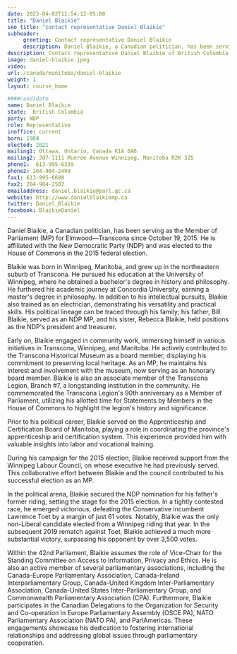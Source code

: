 ```yaml
---
date: 2023-04-02T11:54:12-05:00
title: "Daniel Blaikie"
seo_title: "contact representative Daniel Blaikie"
subheader:
     greeting: Contact representative Daniel Blaikie
     description: Daniel Blaikie, a Canadian politician, has been serving as the Member of Parliament (MP) for Elmwood—Transcona since October 19, 2015. He is affiliated with the New Democratic Party (NDP) and was elected to the House of Commons in the 2015 federal election.
description: Contact representative Daniel Blaikie of British Columbia. Contact information for Daniel Blaikie includes email address, phone number, and mailing address.
image: daniel-blaikie.jpeg
video:
url: /canada/manitoba/daniel-blaikie
weight: 1
layout: course_home

####candidate
name: Daniel Blaikie
state:	British Columbia
party: NDP
role: Representative
inoffice: current
born: 1984
elected: 2021
mailing1: Ottawa, Ontario, Canada K1A 0A6
mailing2: 207-1111 Munroe Avenue Winnipeg, Manitoba R2K 3Z5
phone1:  613-995-6339
phone2: 204-984-2499
fax1: 613-995-6688
fax2: 204-984-2502
emailaddress: daniel.blaikie@parl.gc.ca
website: http://www.danielblaikiemp.ca
twitter: Daniel_Blaikie
facebook: BlaikieDaniel
---
```


Daniel Blaikie, a Canadian politician, has been serving as the Member of Parliament (MP) for Elmwood—Transcona since October 19, 2015. He is affiliated with the New Democratic Party (NDP) and was elected to the House of Commons in the 2015 federal election.

Blaikie was born in Winnipeg, Manitoba, and grew up in the northeastern suburb of Transcona. He pursued his education at the University of Winnipeg, where he obtained a bachelor's degree in history and philosophy. He furthered his academic journey at Concordia University, earning a master's degree in philosophy. In addition to his intellectual pursuits, Blaikie also trained as an electrician, demonstrating his versatility and practical skills. His political lineage can be traced through his family; his father, Bill Blaikie, served as an NDP MP, and his sister, Rebecca Blaikie, held positions as the NDP's president and treasurer.

Early on, Blaikie engaged in community work, immersing himself in various initiatives in Transcona, Winnipeg, and Manitoba. He actively contributed to the Transcona Historical Museum as a board member, displaying his commitment to preserving local heritage. As an MP, he maintains his interest and involvement with the museum, now serving as an honorary board member. Blaikie is also an associate member of the Transcona Legion, Branch #7, a longstanding institution in the community. He commemorated the Transcona Legion's 90th anniversary as a Member of Parliament, utilizing his allotted time for Statements by Members in the House of Commons to highlight the legion's history and significance.

Prior to his political career, Blaikie served on the Apprenticeship and Certification Board of Manitoba, playing a role in coordinating the province's apprenticeship and certification system. This experience provided him with valuable insights into labor and vocational training.

During his campaign for the 2015 election, Blaikie received support from the Winnipeg Labour Council, on whose executive he had previously served. This collaborative effort between Blaikie and the council contributed to his successful election as an MP.

In the political arena, Blaikie secured the NDP nomination for his father's former riding, setting the stage for the 2015 election. In a tightly contested race, he emerged victorious, defeating the Conservative incumbent Lawrence Toet by a margin of just 61 votes. Notably, Blaikie was the only non-Liberal candidate elected from a Winnipeg riding that year. In the subsequent 2019 rematch against Toet, Blaikie achieved a much more substantial victory, surpassing his opponent by over 3,500 votes.

Within the 42nd Parliament, Blaikie assumes the role of Vice-Chair for the Standing Committee on Access to Information, Privacy and Ethics. He is also an active member of several parliamentary associations, including the Canada-Europe Parliamentary Association, Canada-Ireland Interparliamentary Group, Canada-United Kingdom Inter-Parliamentary Association, Canada-United States Inter-Parliamentary Group, and Commonwealth Parliamentary Association (CPA). Furthermore, Blaikie participates in the Canadian Delegations to the Organization for Security and Co-operation in Europe Parliamentary Assembly (OSCE PA), NATO Parliamentary Association (NATO PA), and ParlAmericas. These engagements showcase his dedication to fostering international relationships and addressing global issues through parliamentary cooperation.
